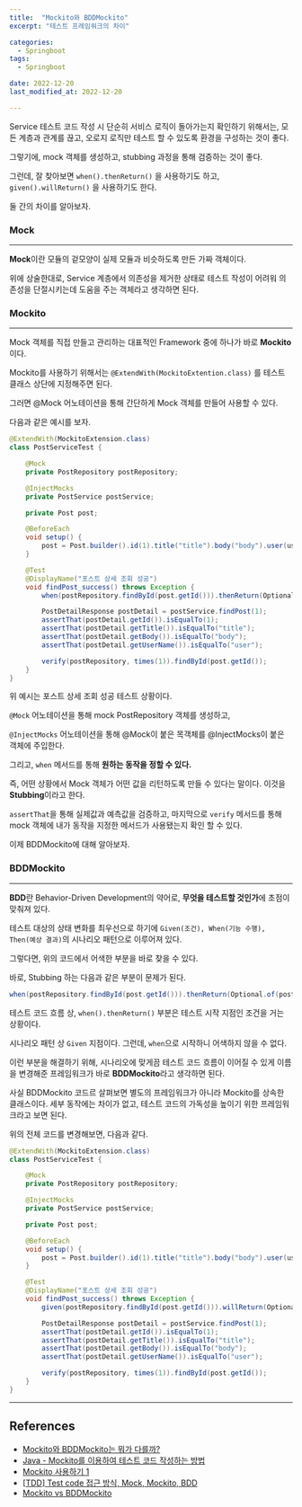 ```yaml
---
title:  "Mockito와 BDDMockito" 
excerpt: "테스트 프레임워크의 차이"

categories:
  - Springboot
tags:
  - Springboot

date: 2022-12-20
last_modified_at: 2022-12-20

---
```


Service 테스트 코드 작성 시 단순히 서비스 로직이 돌아가는지 확인하기 위해서는, 모든 계층과 관계를 끊고, 오로지 로직만 테스트 할 수 있도록 환경을 구성하는 것이 좋다.

그렇기에, mock 객체를 생성하고, stubbing 과정을 통해 검증하는 것이 좋다.

그런데, 잘 찾아보면 `when().thenReturn()` 을 사용하기도 하고, `given().willReturn()` 을 사용하기도 한다.

둘 간의 차이를 알아보자.

### Mock
---
**Mock**이란 모듈의 겉모양이 실제 모듈과 비슷하도록 만든 가짜 객체이다.

위에 상술한대로, Service 계층에서 의존성을 제거한 상태로 테스트 작성이 어려워 의존성을 단절시키는데 도움을 주는 객체라고 생각하면 된다.


### Mockito
---

Mock 객체를 직접 만들고 관리하는 대표적인 Framework 중에 하나가 바로 **Mockito**이다.

Mockito를 사용하기 위해서는 `@ExtendWith(MockitoExtention.class)` 를 테스트 클래스 상단에 지정해주면 된다. 

그러면 @Mock 어노테이션을 통해 간단하게 Mock 객체를 만들어 사용할 수 있다.

다음과 같은 예시를 보자.


```java
@ExtendWith(MockitoExtension.class)
class PostServiceTest {

    @Mock
    private PostRepository postRepository;

    @InjectMocks
    private PostService postService;

    private Post post;

    @BeforeEach
    void setup() {
        post = Post.builder().id(1).title("title").body("body").user(user).build();
    }

    @Test
    @DisplayName("포스트 상세 조회 성공")
    void findPost_success() throws Exception {
        when(postRepository.findById(post.getId())).thenReturn(Optional.of(post));

        PostDetailResponse postDetail = postService.findPost(1);
        assertThat(postDetail.getId()).isEqualTo(1);
        assertThat(postDetail.getTitle()).isEqualTo("title");
        assertThat(postDetail.getBody()).isEqualTo("body");
        assertThat(postDetail.getUserName()).isEqualTo("user");

        verify(postRepository, times(1)).findById(post.getId());
    }
}
```

위 예시는 포스트 상세 조회 성공 테스트 상황이다.

`@Mock` 어노테이션을 통해 mock PostRepository 객체를 생성하고, 

`@InjectMocks` 어노테이션을 통해 @Mock이 붙은 목객체를 @InjectMocks이 붙은 객체에 주입한다.

그리고, `when` 메서드를 통해 **원하는 동작을 정할 수 있다.** 

즉, 어떤 상황에서 Mock 객체가 어떤 값을 리턴하도록 만들 수 있다는 말이다. 이것을 **Stubbing**이라고 한다.

`assertThat`을 통해 실제값과 예측값을 검증하고,
마지막으로 `verify` 메서드를 통해 mock 객체에 내가 동작을 지정한 메서드가 사용됐는지 확인 할 수 있다.

이제 BDDMockito에 대해 알아보자.

### BDDMockito
---

**BDD**란 Behavior-Driven Development의 약어로, **무엇을 테스트할 것인가**에 초점이 맞춰져 있다. 

테스트 대상의 상태 변화를 최우선으로 하기에 `Given(조건), When(기능 수행), Then(예상 결과)`의 시나리오 패턴으로 이루어져 있다.

그렇다면, 위의 코드에서 어색한 부분을 바로 찾을 수 있다.

바로, Stubbing 하는 다음과 같은 부분이 문제가 된다.

```java
when(postRepository.findById(post.getId())).thenReturn(Optional.of(post));
```

테스트 코드 흐름 상, `when().thenReturn()` 부분은 테스트 시작 지점인 조건을 거는 상황이다.

시나리오 패턴 상 `Given` 지점이다. 그런데, `when`으로 시작하니 어색하지 않을 수 없다.

이런 부분을 해결하기 위해, 시나리오에 맞게끔 테스트 코드 흐름이 이어질 수 있게 이름을 변경해준 프레임워크가 바로 **BDDMockito**라고 생각하면 된다.

사실 BDDMockito 코드르 살펴보면 별도의 프레임워크가 아니라 Mockito를 상속한 클래스이다. 세부 동작에는 차이가 없고, 테스트 코드의 가독성을 높이기 위한 프레임워크라고 보면 된다.

위의 전체 코드를 변경해보면, 다음과 같다.

```java
@ExtendWith(MockitoExtension.class)
class PostServiceTest {

    @Mock
    private PostRepository postRepository;

    @InjectMocks
    private PostService postService;

    private Post post;

    @BeforeEach
    void setup() {
        post = Post.builder().id(1).title("title").body("body").user(user).build();
    }

    @Test
    @DisplayName("포스트 상세 조회 성공")
    void findPost_success() throws Exception {
        given(postRepository.findById(post.getId())).willReturn(Optional.of(post));

        PostDetailResponse postDetail = postService.findPost(1);
        assertThat(postDetail.getId()).isEqualTo(1);
        assertThat(postDetail.getTitle()).isEqualTo("title");
        assertThat(postDetail.getBody()).isEqualTo("body");
        assertThat(postDetail.getUserName()).isEqualTo("user");

        verify(postRepository, times(1)).findById(post.getId());
    }
}
```

---

## References

* [Mockito와 BDDMockito는 뭐가 다를까?](https://tecoble.techcourse.co.kr/post/2020-09-29-compare-mockito-bddmockito/)
* [Java - Mockito를 이용하여 테스트 코드 작성하는 방법](https://codechacha.com/ko/mockito-best-practice/)
* [Mockito 사용하기 1](https://bestalign.github.io/dev/intro-mockito-1/)
* [[TDD] Test code 접근 방식, Mock, Mockito, BDD](https://dongdd.tistory.com/165)
* [Mockito vs BDDMockito](https://joojimin.tistory.com/37)

